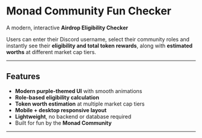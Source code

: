 #  Monad Community Fun Checker

A modern, interactive **Airdrop Eligibility Checker**

Users can enter their Discord username, select their community roles and instantly see their **eligibility and total token rewards**, along with **estimated worths** at different market cap tiers.

---

##  Features

-  **Modern purple-themed UI** with smooth animations  
-  **Role-based eligibility calculation**  
-  **Token worth estimation** at multiple market cap tiers  
-  **Mobile + desktop responsive layout**  
-  **Lightweight**, no backend or database required  
-   Built for fun by the **Monad Community**

---

